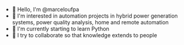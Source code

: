 - 👋 Hello, I'm @marceloufpa
- 👀 I'm interested in automation projects in hybrid power generation systems, power quality analysis, home and remote automation
- 🌱 I'm currently starting to learn Python
- 💞️ I try to collaborate so that knowledge extends to people


